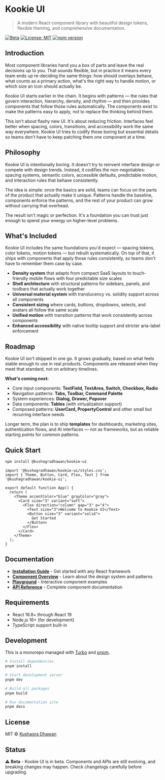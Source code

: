 # Kookie UI

> A modern React component library with beautiful design tokens, flexible theming, and comprehensive documentation.

[![Beta](https://img.shields.io/badge/status-beta-orange)](https://github.com/kushagradhawan/kookie-ui)
[![License: MIT](https://img.shields.io/badge/License-MIT-yellow.svg)](https://opensource.org/licenses/MIT)
[![npm version](https://img.shields.io/npm/v/@kushagradhawan/kookie-ui)](https://www.npmjs.com/package/@kushagradhawan/kookie-ui)

## Introduction

Most component libraries hand you a box of parts and leave the real decisions up to you. That sounds flexible, but in practice it means every team ends up re-deciding the same things: how should overlays behave, what counts as a primary action, what's the right way to handle motion, or which size an icon should actually be.

Kookie UI starts earlier in the chain. It begins with patterns — the rules that govern interaction, hierarchy, density, and rhythm — and then provides components that follow those rules automatically. The components exist to make the patterns easy to apply, not to replace the thinking behind them.

This isn't about flashy new UI. It's about reducing friction. Interfaces feel better when spacing, colors, transitions, and accessibility work the same way everywhere. Kookie UI tries to codify those boring but essential details so teams don't have to keep patching them one component at a time.

## Philosophy

Kookie UI is intentionally boring. It doesn't try to reinvent interface design or compete with design trends. Instead, it codifies the non-negotiables: spacing systems, semantic colors, accessible defaults, predictable motion, and interaction rules that behave consistently.

The idea is simple: once the basics are solid, teams can focus on the parts of the product that actually make it unique. Patterns handle the baseline, components enforce the patterns, and the rest of your product can grow without carrying that overhead.

The result isn't magic or perfection. It's a foundation you can trust just enough to spend your energy on higher-level problems.

## What's Included

Kookie UI includes the same foundations you'd expect — spacing tokens, color tokens, motion tokens — but rebuilt systematically. On top of that, it ships with components that apply those rules consistently, so teams don't have to remember them case by case.

- **Density system** that adapts from compact SaaS layouts to touch-friendly mobile flows with four predictable size scales
- **Shell architecture** with structural patterns for sidebars, panels, and toolbars that actually work together
- **Universal material system** with translucency vs. solidity support across all components
- **Consistent sizing** where cards, buttons, dropdowns, selects, and avatars all follow the same scale
- **Unified motion** with transition patterns that work consistently across components
- **Enhanced accessibility** with native tooltip support and stricter aria-label enforcement

## Roadmap

Kookie UI isn't shipped in one go. It grows gradually, based on what feels stable enough to use in real products. Components are released when they meet that standard, not on arbitrary timelines.

**What's coming next:**

- Core input components: **TextField, TextArea, Switch, Checkbox, Radio**
- Navigation patterns: **Tabs, Toolbar, Command Palette**
- System experiences: **Dialog, Drawer, Popover**
- Data components: **Tables** (with virtualization support)
- Composed patterns: **UserCard, PropertyControl** and other small but recurring interface needs

Longer term, the plan is to ship **templates** for dashboards, marketing sites, authentication flows, and AI interfaces — not as frameworks, but as reliable starting points for common patterns.

## Quick Start

```bash
npm install @kushagradhawan/kookie-ui
```

```tsx
import '@kushagradhawan/kookie-ui/styles.css';
import { Theme, Button, Card, Flex, Text } from '@kushagradhawan/kookie-ui';

export default function App() {
  return (
    <Theme accentColor="blue" grayColor="gray">
      <Card size="3" variant="soft">
        <Flex direction="column" gap="3" p="4">
          <Text size="3">Welcome to Kookie UI</Text>
          <Button size="3" variant="solid">
            Get Started
          </Button>
        </Flex>
      </Card>
    </Theme>
  );
}
```

## Documentation

- **[Installation Guide](apps/docs/app/docs/installation.mdx)** - Get started with any React framework
- **[Component Overview](apps/docs/app/docs/get-started.mdx)** - Learn about the design system and patterns
- **[Playground](apps/docs/app/playground/page.tsx)** - Interactive component examples
- **[API Reference](apps/docs/app/docs/Button/api.mdx)** - Complete component documentation

## Requirements

- React 16.8+ through React 19
- Node.js 16+ (for development)
- TypeScript support built-in

## Development

This is a monorepo managed with [Turbo](https://turbo.build/) and [pnpm](https://pnpm.io/).

```bash
# Install dependencies
pnpm install

# Start development server
pnpm dev

# Build all packages
pnpm build

# Run documentation site
pnpm docs
```

## License

MIT © [Kushagra Dhawan](https://github.com/kushagradhawan)

## Status

⚠️ **Beta** - Kookie UI is in beta. Components and APIs are still evolving, and breaking changes may happen. Check changelogs carefully before upgrading.
